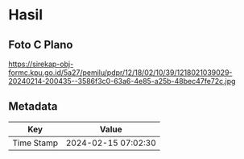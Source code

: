 # Hasil

## Foto C Plano

https://sirekap-obj-formc.kpu.go.id/5a27/pemilu/pdpr/12/18/02/10/39/1218021039029-20240214-200435--3586f3c0-63a6-4e85-a25b-48bec47fe72c.jpg


## Metadata

| Key        | Value               |
| ---------- | ------------------- |
| Time Stamp | 2024-02-15 07:02:30 |



